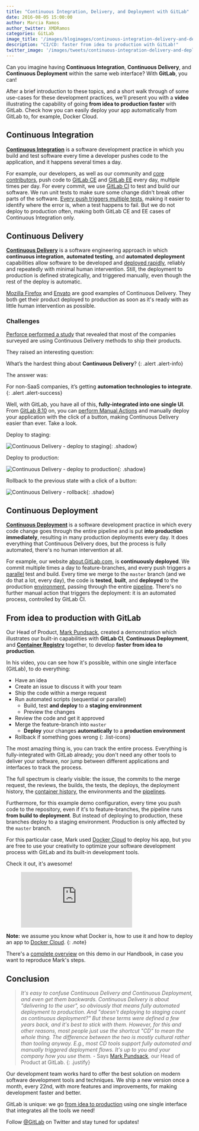 ```yaml
---
title: "Continuous Integration, Delivery, and Deployment with GitLab"
date: 2016-08-05 15:00:00
author: Marcia Ramos
author_twitter: XMDRamos
categories: GitLab
image_title: '/images/blogimages/continuous-integration-delivery-and-deployment-with-gitlab-cover.png'
description: "CI/CD: faster from idea to production with GitLab!"
twitter_image: '/images/tweets/continuous-integration-delivery-and-deployment-with-gitlab.png'
---
```


Can you imagine having **Continuous Integration**, **Continuous Delivery**, and **Continuous Deployment**
within the same web interface? With **GitLab**, you can!

After a brief introduction to these topics,
and a short walk through of some use-cases for these development practices, we'll present you
with a **video** illustrating the capability of going **from idea to production faster** with
GitLab. Check how you can easily deploy your app automatically from GitLab to, for example, Docker Cloud.

<!-- more -->

## Continuous Integration

**[Continuous Integration][ci]** is a software development practice in which you build and test software
every time a developer pushes code to the application, and it happens several times a day.

For example, our developers, as well as our community and [core contributors][core], push code to [GitLab CE][ce-repo]
and [GitLab EE][ee-repo] every day, multiple times per day.
For every commit, we use [GitLab CI] to test and build our software. We run unit tests to make sure
some change didn't break other parts of the software. [Every push triggers multiple tests][ce-pipes],
making it easier to identify where the error is, when a test happens to fail.
But we do not deploy to production often, making both GitLab CE and EE cases
of Continuous Integration only.

## Continuous Delivery

**[Continuous Delivery][cd]** is a software engineering approach in which **continuous integration**, **automated
testing**, and **automated deployment** capabilities allow software to be developed and [deployed rapidly],
reliably and repeatedly with minimal human intervention. Still, the deployment to production is defined strategically,
and triggered manually, even though the rest of the deploy is automatic.

[Mozilla Firefox][moz] and [Envato] are good examples of Continuous Delivery. They both get their product
deployed to production as soon as it's ready with as little human intervention as possible.

### Challenges

[Perforce performed a study][perforce] that revealed that most of the companies surveyed are using Continuous
Delivery methods to ship their products.

They raised an interesting question:

What’s the hardest thing about **Continuous Delivery**?
{: .alert .alert-info}

The answer was:

For non-SaaS companies, it’s getting **automation technologies to integrate**.
{: .alert .alert-success}

Well, with GitLab, you have all of this, **fully-integrated into one single UI**. From [GitLab 8.10] on,
you can [perform Manual Actions] and manually deploy your application with the click of a button,
making Continuous Delivery easier than ever. Take a look.

Deploy to staging:

![Continuous Delivery - deploy to staging]{: .shadow}

Deploy to production:

![Continuous Delivery - deploy to production]{: .shadow}

Rollback to the previous state with a click of a button:

![Continuous Delivery - rollback]{: .shadow}

## Continuous Deployment

**[Continuous Deployment][cdp]** is a software development practice in which every code change goes through
the entire pipeline and is put **into production immediately**, resulting in many production
deployments every day. It does everything that Continuous Delivery does, but the process is fully automated,
there's no human intervention at all.

For example, our website [about.GitLab.com], is **continuously deployed**. We commit multiple times a day to
feature-branches, and every push triggers a [parallel][doc-stages] test and build. Every time we merge to the
`master` branch (and we do that a lot, every day), the code is **tested**, **built**, and **deployed** to
the production [environment][env], passing through the entire [pipeline][com-pipe].
There's no further manual action that triggers the deployment: it is an automated process, controlled by GitLab CI.

## From idea to production with GitLab

Our Head of Product, [Mark Pundsack], created a demonstration which illustrates our built-in capabilities
with **GitLab CI**, **Continuous Deployment**, and **[Container Registry]** together, to develop **faster
from idea to production**.

In his video, you can see how it's possible, within one single interface (GitLab), to do everything:

- <i class="fa fa-info-circle fa-fw" aria-hidden="true"></i> Have an idea
- <i class="fa fa-exclamation-circle fa-fw" aria-hidden="true"></i> Create an issue to discuss it with your team
- <i class="fa fa-code fa-fw" aria-hidden="true"></i> Ship the code within a merge request
- <i class="fa fa-terminal fa-fw" aria-hidden="true"></i> Run automated scripts (sequential or parallel)
   - Build, test **and deploy** to a **staging environment**
   - Preview the changes
- <i class="fa fa-pencil-square-o fa-fw" aria-hidden="true"></i> Review the code and get it approved
- <i class="fa fa-code-fork fa-fw" aria-hidden="true"></i> Merge the feature-branch into `master`
   - **Deploy** your changes **automatically** to a **production environment**
- <i class="fa fa-undo fa-fw" aria-hidden="true"></i> Rollback if something goes wrong
{: .list-icons}

The most amazing thing is, you can track the entire process. Everything is
fully-integrated with GitLab already; you don't need any other tools to deliver your software, nor jump
between different applications and interfaces to track the process.

The full spectrum is clearly visible: the issue, the commits to the merge request, the reviews, the builds, the tests,
the deploys, the deployment history, the [container history], the environments and the [pipelines][mark-pipes].

Furthermore, for this example demo configuration, every time you push code to the repository, even if it's
to feature-branches, the pipeline runs **from build to deployment**. But instead of deploying to production,
these branches deploy to a staging environment. Production is only affected by the `master` branch.

For this particular case, Mark used [Docker Cloud] to deploy his app, but you are free to use your creativity to
optimize your software development process with GitLab and its built-in development tools.

Check it out, it's awesome!

<figure class="video_container">
  <iframe src="https://www.youtube.com/embed/pY4IbEXxxGY" frameborder="0" allowfullscreen="true"> </iframe>
</figure>

**Note:** we assume you know what Docker is, how to use it and how to deploy an app to [Docker Cloud].
{: .note}

There's a [complete overview][idea-to-prod] on this demo in our Handbook, in case you want to reproduce Mark's steps.

## Conclusion

> _It's easy to confuse Continuous Delivery and Continuous Deployment, and even get them backwards. Continuous
Delivery is about "delivering to the user", so obviously that means fully automated deployment to production.
And "doesn't deploying to staging count as continuous deployment?" But these terms were defined a few years back,
and it's best to stick with them. However, for this and other reasons, most people just use the shortcut "CD"
to mean the whole thing. The difference between the two is mostly cultural rather than tooling anyway. E.g.,
most CD tools support fully automated and manually triggered deployment flows.
It's up to you and your company how you use them._ - Says [Mark Pundsack], our Head of Product at GitLab.
{: .justify}

Our development team works hard to offer the best solution on modern software development tools and techniques. We ship a new
version once a month, every 22nd, with more features and improvements, for making development faster and better.

GitLab is unique: we go [from idea to production][direction] using one single interface that integrates all the tools we need!

Follow [@GitLab] on Twitter and stay tuned for updates!

<!-- identifiers -->

[@GitLab]: https://twitter.com/gitlab
[about.GitLab.com]: /
[cd]: https://continuousdelivery.com/
[cdp]: https://www.airpair.com/continuous-deployment/posts/continuous-deployment-for-practical-people
[ce-pipes]: https://gitlab.com/gitlab-org/gitlab-ce/pipelines
[ce-repo]: https://gitlab.com/gitlab-org/gitlab-ce
[ci]: https://en.wikipedia.org/wiki/Continuous_integration
[com-pipe]: https://gitlab.com/gitlab-com/www-gitlab-com/pipelines
[container history]: https://gitlab.com/gitlab-examples/docker-cloud/container_registry
[container registry]: /2016/05/23/gitlab-container-registry/
[Continuous Delivery - deploy to production]: /images/8_10/ci_manual2.png
[Continuous Delivery - deploy to staging]: /images/8_10/ci_manual1.png
[Continuous Delivery - rollback]: /images/blogimages/continuous-integration-delivery-and-deployment-with-gitlab-rollback.png
[core]: /core-team/
[deployed rapidly]: /2016/07/21/release-early-release-often/
[direction]: /direction/cicd/
[doc-stages]: http://docs.gitlab.com/ce/ci/yaml/README.html#stages
[Docker Cloud]: https://cloud.docker.com/
[ee-repo]: https://gitlab.com/gitlab-org/gitlab-ee
[env]: /2016/06/22/gitlab-8-9-released/#environments-and-deployments-in-ci
[envato]: http://www.slideshare.net/johnpviner/bank-west-10-deploys-a-day-at-envato-published
[etsy]: https://www.infoq.com/news/2014/03/etsy-deploy-50-times-a-day
[flickr]: https://vimeo.com/24542044
[From idea to production]: /images/blogimages/idea-to-production.png
[GitLab 8.10]: /2016/07/22/gitlab-8-10-released/
[GitLab CE]: /downloads/
[GitLab CI]: /gitlab-ci/
[GitLab EE]: /features/#enterprise
[GitLab.com]: https://gitlab.com/users/sign_in
[handbook-post]: /2016/07/12/our-handbook-is-open-source-heres-why/
[handbook]: /handbook/
[idea-to-prod]: /handbook/sales/idea-to-production/
[Mark Pundsack]: https://twitter.com/MarkPundsack
[mark-pipes]: https://gitlab.com/gitlab-examples/docker-cloud/pipelines
[moz]: https://quality.mozilla.org/2014/10/continuous-delivery-a-generic-plan/
[perforce]: https://www.perforce.com/company/newsletter/2014/02/continuous-delivery-new-normal-software-development
[perform Manual Actions]: /2016/07/22/gitlab-8-10-released/#manual-actions-to-trigger-pipeline-jobs
[registry-doc]: http://docs.gitlab.com/ce/administration/container_registry.html
[SaaS]: https://en.wikipedia.org/wiki/Software_as_a_service
[youtube]: https://www.youtube.com/channel/UCnMGQ8QHMAnVIsI3xJrihhg

<style>
ul.list-icons li i {
  padding-right: 15px;
  color: rgb(107,79,187);
}
ul.list-icons li:nth-of-type(even) i {
  color:rgb(252,109,38);
}
ul.list-icons {
  list-style-type: none;
  padding-left: 25px;
}
.justify {
  text-align: justify;
}
</style>
